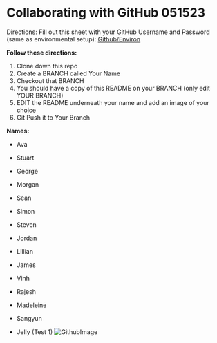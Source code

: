 # Collaborating with GitHub 051523 

Directions:  Fill out this sheet with your GitHub Username and Password (same as environmental setup): [Github/Environ](https://docs.google.com/spreadsheets/d/1zEcAonHjs7KiuSM7ygUjWeQ83WxH-PD2yNiG9G9-9TQ/edit?usp=sharing)

**Follow these directions:**

1. Clone down this repo 
2. Create a BRANCH called Your Name 
3. Checkout that BRANCH 
4. You should have a copy of this README on your BRANCH (only edit YOUR BRANCH) 
5. EDIT the README underneath your name and add an image of your choice 
6. Git Push it to Your Branch 

**Names:**

- Ava 
- Stuart
- George
- Morgan
- Sean
- Simon
- Steven
- Jordan
- Lillian
- James
- Vinh
- Rajesh
- Madeleine 
- Sangyun

- Jelly (Test 1)
![GithubImage](https://res.cloudinary.com/practicaldev/image/fetch/s--2gpbN4za--/c_limit%2Cf_auto%2Cfl_progressive%2Cq_auto%2Cw_880/https://dev-to-uploads.s3.amazonaws.com/uploads/articles/yib9s4xsemw1yve260mm.jpeg)
